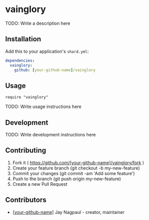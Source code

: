 # vainglory

TODO: Write a description here

## Installation

Add this to your application's `shard.yml`:

```yaml
dependencies:
  vainglory:
    github: [your-github-name]/vainglory
```

## Usage

```crystal
require "vainglory"
```

TODO: Write usage instructions here

## Development

TODO: Write development instructions here

## Contributing

1. Fork it ( https://github.com/[your-github-name]/vainglory/fork )
2. Create your feature branch (git checkout -b my-new-feature)
3. Commit your changes (git commit -am 'Add some feature')
4. Push to the branch (git push origin my-new-feature)
5. Create a new Pull Request

## Contributors

- [[your-github-name]](https://github.com/[your-github-name]) Jay Nagpaul - creator, maintainer
